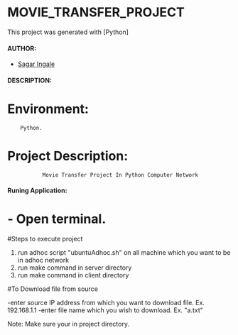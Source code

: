 

# MOVIE_TRANSFER_PROJECT

This project was generated with [Python]


#### AUTHOR:

- [Sagar Ingale](https://github.com/sagaringale "Sagar's github profile")


#### DESCRIPTION:


# Environment: 
		Python.


# Project Description:
			
		       Movie Transfer Project In Python Computer Network 
			


#### Runing Application:
 
#	- Open terminal.


#Steps to execute project 

1. run adhoc script "ubuntuAdhoc.sh" on all machine which you want to be in adhoc network 
2. run make command in server directory
3. run make command in client directory

#To Download file from source

-enter source IP address from which you want to download file. Ex. 192.168.1.1
-enter file name which you wish to download. Ex. "a.txt"


Note: Make sure your in project directory.




